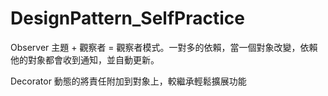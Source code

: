 # DesignPattern_SelfPractice

Observer
主題 + 觀察者 = 觀察者模式。一對多的依賴，當一個對象改變，依賴他的對象都會收到通知，並自動更新。

Decorator
動態的將責任附加到對象上，較繼承輕鬆擴展功能